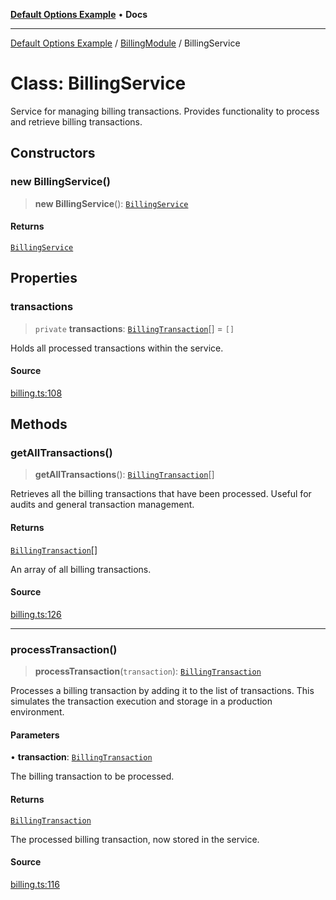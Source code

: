 [**Default Options Example**](../../README.md) • **Docs**

***

[Default Options Example](../../modules.md) / [BillingModule](../README.md) / BillingService

# Class: BillingService

Service for managing billing transactions.
Provides functionality to process and retrieve billing transactions.

## Constructors

### new BillingService()

> **new BillingService**(): [`BillingService`](BillingService.md)

#### Returns

[`BillingService`](BillingService.md)

## Properties

### transactions

> `private` **transactions**: [`BillingTransaction`](../interfaces/BillingTransaction.md)[] = `[]`

Holds all processed transactions within the service.

#### Source

[billing.ts:108](https://github.com/typedoc2md/typedoc-plugin-markdown-examples/blob/e63f907fc136a040020fb1d12b594c3baad2ce3b/examples/src/billing.ts#L108)

## Methods

### getAllTransactions()

> **getAllTransactions**(): [`BillingTransaction`](../interfaces/BillingTransaction.md)[]

Retrieves all the billing transactions that have been processed.
Useful for audits and general transaction management.

#### Returns

[`BillingTransaction`](../interfaces/BillingTransaction.md)[]

An array of all billing transactions.

#### Source

[billing.ts:126](https://github.com/typedoc2md/typedoc-plugin-markdown-examples/blob/e63f907fc136a040020fb1d12b594c3baad2ce3b/examples/src/billing.ts#L126)

***

### processTransaction()

> **processTransaction**(`transaction`): [`BillingTransaction`](../interfaces/BillingTransaction.md)

Processes a billing transaction by adding it to the list of transactions.
This simulates the transaction execution and storage in a production environment.

#### Parameters

• **transaction**: [`BillingTransaction`](../interfaces/BillingTransaction.md)

The billing transaction to be processed.

#### Returns

[`BillingTransaction`](../interfaces/BillingTransaction.md)

The processed billing transaction, now stored in the service.

#### Source

[billing.ts:116](https://github.com/typedoc2md/typedoc-plugin-markdown-examples/blob/e63f907fc136a040020fb1d12b594c3baad2ce3b/examples/src/billing.ts#L116)
